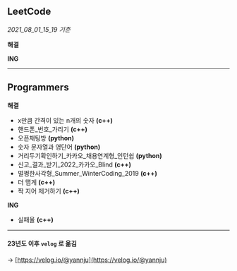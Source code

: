 ## LeetCode

*2021_08_01_15_19 기준*

**해결**


**ING**

---
## Programmers

**해결**

* x만큼 간격이 있는 n개의 숫자 **(c++)**
* 핸드폰_번호_가리기 **(c++)**
* 오픈채팅방 **(python)**
* 숫자 문자열과 영단어 **(python)**
* 거리두기확인하기_카카오_채용연계형_인턴쉽 **(python)**
* 신고_결과_받기_2022_카카오_Blind **(c++)**
* 멀쩡한사각형_Summer_WinterCoding_2019 **(c++)**
* 더 맵게 **(c++)**
* 짝 지어 제거하기 **(c++)**

**ING**
* 실패율 **(c++)**

---
#### 23년도 이후 `velog` 로 옮김
→ [https://velog.io/@yannju](https://velog.io/@yannju)
